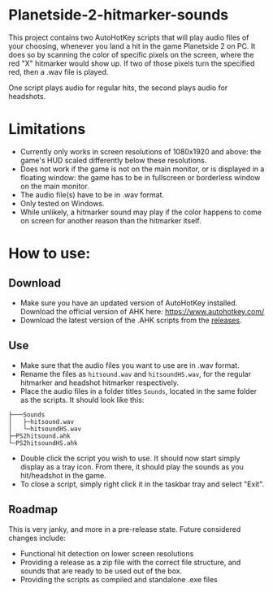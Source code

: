 # Planetside-2-hitmarker-sounds
This project contains two AutoHotKey scripts that will play audio files of your choosing, whenever you land a hit in the game Planetside 2 on PC. It does so by scanning the color of specific pixels on the screen, where the red "X" hitmarker would show up. If two of those pixels turn the specified red, then a .wav file is played.

One script plays audio for regular hits, the second plays audio for headshots.

# Limitations
- Currently only works in screen resolutions of 1080x1920 and above: the game's HUD scaled differently below these resolutions.
- Does not work if the game is not on the main monitor, or is displayed in a floating window: the game has to be in fullscreen or borderless window on the main monitor.
- The audio file(s) have to be in .wav format.
- Only tested on Windows.
- While unlikely, a hitmarker sound may play if the color happens to come on screen for another reason than the hitmarker itself.

# How to use:

## Download

- Make sure you have an updated version of AutoHotKey installed. Download the official version of AHK here: https://www.autohotkey.com/
- Download the latest version of the .AHK scripts from the [releases](https://github.com/Cleridwen/Planetside-2-hitmarker-sound/releases/latest).

## Use

- Make sure that the audio files you want to use are in .wav format.
- Rename the files as `hitsound.wav` and `hitsoundHS.wav`, for the regular hitmarker and headshot hitmarker respectively.
- Place the audio files in a folder titles `Sounds`, located in the same folder as the scripts. It should look like this:
```
├───Sounds
│   ├─hitsound.wav
│   └─hitsoundHS.wav
├─PS2hitsound.ahk
└─PS2hitsoundHS.ahk
```
- Double click the script you wish to use. It should now start simply display as a tray icon. From there, it should play the sounds as you hit/headshot in the game.
- To close a script, simply right click it in the taskbar tray and select "Exit".

## Roadmap

This is very janky, and more in a pre-release state. Future considered changes include:
- Functional hit detection on lower screen resolutions
- Providing a release as a zip file with the correct file structure, and sounds that are ready to be used out of the box.
- Providing the scripts as compiled and standalone .exe files

